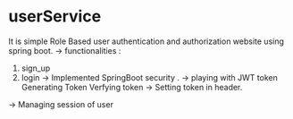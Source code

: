 # userService
It is simple Role Based user authentication and authorization website using spring boot.
 -> functionalities : 
1) sign_up
2) login
-> Implemented SpringBoot security . 
-> playing with JWT token
   Generating Token
   Verfying token
-> Setting token in header.

-> Managing session of user
